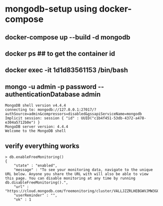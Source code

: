 # mongodb-setup using docker-compose

## docker-compose up --build -d mongodb

## docker ps ## to get the container id

## docker exec -it 1d1d83561153 /bin/bash

## mongo -u admin -p password --authenticationDatabase admin

```
MongoDB shell version v4.4.4
connecting to: mongodb://127.0.0.1:27017/?authSource=admin&compressors=disabled&gssapiServiceName=mongodb
Implicit session: session { "id" : UUID("c1b4f451-53db-4372-a478-e304a5712b0e") }
MongoDB server version: 4.4.4
Welcome to the MongoDB shell
```

## verify everything works

```
> db.enableFreeMonitoring()
{
	"state" : "enabled",
	"message" : "To see your monitoring data, navigate to the unique URL below. Anyone you share the URL with will also be able to view this page. You can disable monitoring at any time by running db.disableFreeMonitoring().",
	"url" : "https://cloud.mongodb.com/freemonitoring/cluster/VALLJZZRLHEBGWVJMW3GQIHG3A42GRS6",
	"userReminder" : "",
	"ok" : 1
```  
